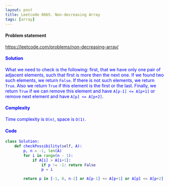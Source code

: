 ```yaml
---
layout: post
title: Leetcode 0665. Non-decreasing Array
tags: [array]
---
```


#### Problem statement

<a href="https://leetcode.com/problems/non-decreasing-array/"> <font color = blue>https://leetcode.com/problems/non-decreasing-array/

#### Solution
What we need to check is the following: first, that we have only one pair of adjacent elements, such that first is more then the next one. If we found two such elements, we return `False`. If there is not such elements, we return `True`. Also we return `True` if this element is the first or the last. Finally, we return `True` if we can remove this element and have `A[p-1] <= A[p+1]` or remove next element and have `A[p] <= A[p+2]`.

#### Complexity
Time complexity is `O(n)`, space is `O(1)`.

#### Code
```python
class Solution:
    def checkPossibility(self, A):
        p, n = -1, len(A)
        for i in range(n - 1):
            if A[i] > A[i+1]:
                if p != -1: return False
                p = i

        return p in [-1, 0, n-2] or A[p-1] <= A[p+1] or A[p] <= A[p+2]
```